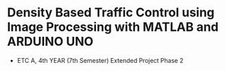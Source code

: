 # Density Based Traffic Control using Image Processing with MATLAB and ARDUINO UNO
- ETC A, 4th YEAR (7th Semester) Extended Project Phase 2
